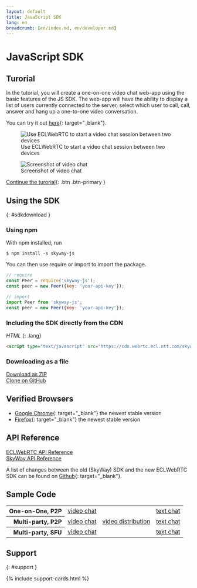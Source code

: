 ```yaml
---
layout: default
title: JavaScript SDK
lang: en
breadcrumb: [en/index.md, en/developer.md]
---
```


# JavaScript SDK

## Turorial

In the tutorial, you will create a one-on-one video chat web-app using the basic features of the JS SDK.
The web-app will have the ability to display a list of users currently connected to the server, select which user to call, call, answer and hang up a one-to-one video conversation.

You can try it out [here](https://webrtc.ecl.ntt.com/skyway-js-sdk-tutorial/){: target="_blank"}.

<figure class="figure">
  <img src="{{ site.baseurl }}/images/sdk-tutorial-top-image.png"
    class="figure-img img-fluid rounded" alt="Use ECLWebRTC to start a video chat session between two devices">
  <figcaption class="figure-caption">Use ECLWebRTC to start a video chat session between two devices</figcaption>
</figure>

<figure class="figure">
  <img src="{{ site.baseurl }}/images/js-tutorial-videchat.png"
    class="figure-img img-fluid rounded" alt="Screenshot of video chat">
  <figcaption class="figure-caption">Screenshot of video chat</figcaption>
</figure>

[Continue the turorial](js-tutorial.html){: .btn .btn-primary }

## Using the SDK
{: #sdkdownload }

### Using npm

With npm installed, run

```
$ npm install -s skyway-js
```

You can then use require or import to import the package.

```js
// require
const Peer = require('skyway-js');
const peer = new Peer({key: 'your-api-key'});

// import
import Peer from 'skyway-js';
const peer = new Peer({key: 'your-api-key'});
```

### Including the SDK directly from the CDN

*HTML*
{: .lang}

```html
<script type="text/javascript" src="https://cdn.webrtc.ecl.ntt.com/skyway-latest.js"></script>
```

### Downloading as a file

<div class="d-sm-flex">
  <div class="pr-1 pb-2">
    <a href="https://github.com/skyway/skyway-js-sdk/archive/master.zip" class="btn btn-primary">Download as ZIP</a>
  </div>
  <div>
    <a href="https://github.com/skyway/skyway-js-sdk" class="btn btn-outline-primary" target="_blank">Clone on GitHub</a><br>
  </div>
</div>

##  Verified Browsers

- [Google Chrome](https://www.google.com/chrome){: target="_blank"} the newest stable version
- [Firefox](https://www.mozilla.org/firefox/){: target="_blank"} the newest stable version

## API Reference

<div class="d-sm-flex">
  <div class="pr-1 pb-2">
    <a href="./js-reference/" class="btn btn-primary">ECLWebRTC API Reference</a>
  </div>
  <div class="pb-3">
    <a href="http://nttcom.github.io/skyway/en/docs/#JS" class="btn btn-outline-primary" target="_blank">SkyWay API Reference</a><br>
  </div>
</div>

A list of changes between the old (SkyWay) SDK and the new ECLWebRTC SDK can be found on  [Github](https://github.com/nttcom/skyway-sdk-migration-docs){: target="_blank"}.

## Sample Code

<div class="row">
  <div class="col-md-9 col-lg-7 col-xl-6">
    <table class="table">
      <tbody align="right">
        <tr>
          <th scope="row">One-on-One, P2P</th>
          <td><a href="https://github.com/skyway/skyway-js-sdk/tree/master/examples/p2p-videochat" target="_blank">video chat</a></td>
          <td></td>
          <td><a href="https://github.com/skyway/skyway-js-sdk/tree/master/examples/p2p-textchat" target="_blank">text chat</a></td>
        </tr>
        <tr>
          <th scope="row">Multi-party, P2P</th>
          <td><a href="https://github.com/skyway/skyway-js-sdk/tree/master/examples/fullmesh-videochat" target="_blank">video chat</a></td>
          <td><a href="https://github.com/skyway/skyway-js-sdk/tree/master/examples/p2p-broadcast" target="_blank">video distribution</a></td>
          <td><a href="https://github.com/skyway/skyway-js-sdk/tree/master/examples/fullmesh-textchat" target="_blank">text chat</a></td>
        </tr>
        <tr>
          <th scope="row">Multi-party, SFU</th>
          <td><a href="https://github.com/skyway/skyway-js-sdk/tree/master/examples/sfu-videochat" target="_blank">video chat</a></td>
          <td></td>
          <td><a href="https://github.com/skyway/skyway-js-sdk/tree/master/examples/sfu-textchat" target="_blank">text chat</a></td>
        </tr>
      </tbody>
    </table>
  </div>
</div>

## Support
{: #support }

{% include support-cards.html %}
